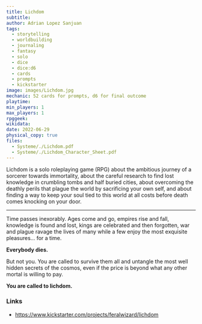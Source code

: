 ```yaml
---
title: Lichdom
subtitle: 
author: Adrian Lopez Sanjuan
tags:
  - storytelling
  - worldbuilding
  - journaling
  - fantasy
  - solo
  - dice
  - dice:d6
  - cards
  - prompts
  - kickstarter
image: images/Lichdom.jpg
mechanic: 52 cards for prompts, d6 for final outcome
playtime:
min_players: 1
max_players: 1
rpggeek:
wikidata:
date: 2022-06-29
physical_copy: true
files:
  - Systeme/./Lichdom.pdf
  - Systeme/./Lichdom_Character_Sheet.pdf
---
```


<!-- Excerpt Start -->
Lichdom is a solo roleplaying game (RPG) about the ambitious journey of a sorcerer towards immortality, about the careful research to find lost knowledge in crumbling tombs and half buried cities, about overcoming the deathly perils that plague the world by sacrificing your own self, and about finding a way to keep your soul tied to this world at all costs before death comes knocking on your door.

<!-- Excerpt End -->

---

Time passes inexorably. Ages come and go, empires rise and fall, knowledge is found and lost, kings are celebrated and then forgotten, war and plague ravage the lives of many while a few enjoy the most exquisite pleasures... for a time.

**Everybody dies.**

But not you. You are called to survive them all and untangle the most well hidden secrets of the cosmos, even if the price is beyond what any other mortal is willing to pay.

**You are called to lichdom.**

### Links

- https://www.kickstarter.com/projects/feralwizard/lichdom
